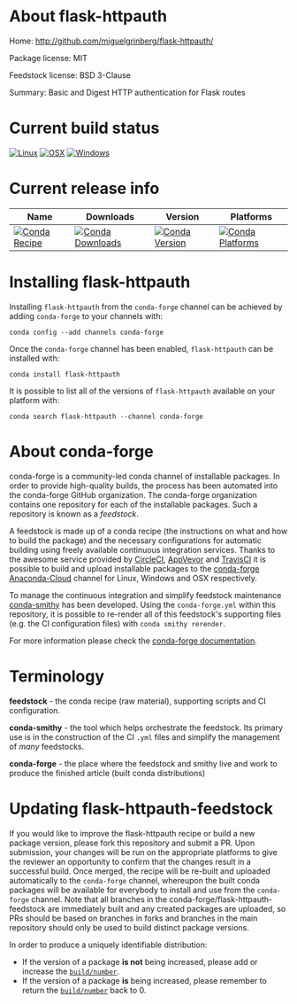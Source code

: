 About flask-httpauth
====================

Home: http://github.com/miguelgrinberg/flask-httpauth/

Package license: MIT

Feedstock license: BSD 3-Clause

Summary: Basic and Digest HTTP authentication for Flask routes



Current build status
====================

[![Linux](https://img.shields.io/circleci/project/github/conda-forge/flask-httpauth-feedstock/master.svg?label=Linux)](https://circleci.com/gh/conda-forge/flask-httpauth-feedstock)
[![OSX](https://img.shields.io/travis/conda-forge/flask-httpauth-feedstock/master.svg?label=macOS)](https://travis-ci.org/conda-forge/flask-httpauth-feedstock)
[![Windows](https://img.shields.io/appveyor/ci/conda-forge/flask-httpauth-feedstock/master.svg?label=Windows)](https://ci.appveyor.com/project/conda-forge/flask-httpauth-feedstock/branch/master)

Current release info
====================

| Name | Downloads | Version | Platforms |
| --- | --- | --- | --- |
| [![Conda Recipe](https://img.shields.io/badge/recipe-flask--httpauth-green.svg)](https://anaconda.org/conda-forge/flask-httpauth) | [![Conda Downloads](https://img.shields.io/conda/dn/conda-forge/flask-httpauth.svg)](https://anaconda.org/conda-forge/flask-httpauth) | [![Conda Version](https://img.shields.io/conda/vn/conda-forge/flask-httpauth.svg)](https://anaconda.org/conda-forge/flask-httpauth) | [![Conda Platforms](https://img.shields.io/conda/pn/conda-forge/flask-httpauth.svg)](https://anaconda.org/conda-forge/flask-httpauth) |

Installing flask-httpauth
=========================

Installing `flask-httpauth` from the `conda-forge` channel can be achieved by adding `conda-forge` to your channels with:

```
conda config --add channels conda-forge
```

Once the `conda-forge` channel has been enabled, `flask-httpauth` can be installed with:

```
conda install flask-httpauth
```

It is possible to list all of the versions of `flask-httpauth` available on your platform with:

```
conda search flask-httpauth --channel conda-forge
```


About conda-forge
=================

conda-forge is a community-led conda channel of installable packages.
In order to provide high-quality builds, the process has been automated into the
conda-forge GitHub organization. The conda-forge organization contains one repository
for each of the installable packages. Such a repository is known as a *feedstock*.

A feedstock is made up of a conda recipe (the instructions on what and how to build
the package) and the necessary configurations for automatic building using freely
available continuous integration services. Thanks to the awesome service provided by
[CircleCI](https://circleci.com/), [AppVeyor](http://www.appveyor.com/)
and [TravisCI](https://travis-ci.org/) it is possible to build and upload installable
packages to the [conda-forge](https://anaconda.org/conda-forge)
[Anaconda-Cloud](http://docs.anaconda.org/) channel for Linux, Windows and OSX respectively.

To manage the continuous integration and simplify feedstock maintenance
[conda-smithy](http://github.com/conda-forge/conda-smithy) has been developed.
Using the ``conda-forge.yml`` within this repository, it is possible to re-render all of
this feedstock's supporting files (e.g. the CI configuration files) with ``conda smithy rerender``.

For more information please check the [conda-forge documentation](https://conda-forge.org/docs/).

Terminology
===========

**feedstock** - the conda recipe (raw material), supporting scripts and CI configuration.

**conda-smithy** - the tool which helps orchestrate the feedstock.
                   Its primary use is in the construction of the CI ``.yml`` files
                   and simplify the management of *many* feedstocks.

**conda-forge** - the place where the feedstock and smithy live and work to
                  produce the finished article (built conda distributions)


Updating flask-httpauth-feedstock
=================================

If you would like to improve the flask-httpauth recipe or build a new
package version, please fork this repository and submit a PR. Upon submission,
your changes will be run on the appropriate platforms to give the reviewer an
opportunity to confirm that the changes result in a successful build. Once
merged, the recipe will be re-built and uploaded automatically to the
`conda-forge` channel, whereupon the built conda packages will be available for
everybody to install and use from the `conda-forge` channel.
Note that all branches in the conda-forge/flask-httpauth-feedstock are
immediately built and any created packages are uploaded, so PRs should be based
on branches in forks and branches in the main repository should only be used to
build distinct package versions.

In order to produce a uniquely identifiable distribution:
 * If the version of a package **is not** being increased, please add or increase
   the [``build/number``](http://conda.pydata.org/docs/building/meta-yaml.html#build-number-and-string).
 * If the version of a package **is** being increased, please remember to return
   the [``build/number``](http://conda.pydata.org/docs/building/meta-yaml.html#build-number-and-string)
   back to 0.